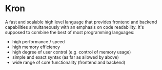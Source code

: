 # Kron
A fast and scalable high level language that provides frontend and backend capabilities simultaneously with an emphasis on code readability. It's supposed to combine the best of most programming languages:

- high performance / speed
- high memory efficiency
- high degree of user control (e.g. control of memory usage)
- simple and exact syntax (as far as allowed by above)
- wide range of core functionality (frontend and backend)
